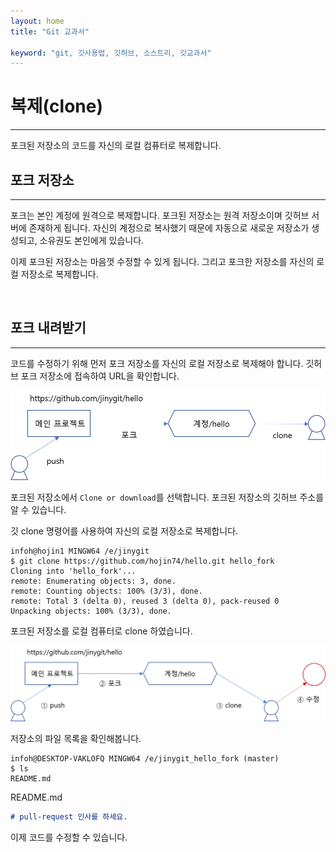 ```yaml
---
layout: home
title: "Git 교과서"

keyword: "git, 깃사용법, 깃허브, 소스트리, 깃교과서"
---
```

# 복제(clone)
<hr>
포크된 저장소의 코드를 자신의 로컬 컴퓨터로 복제합니다.

<br>
<a name="1"></a>

## 포크 저장소
<hr>
포크는 본인 계정에 원격으로 복제합니다. 포크된 저장소는 원격 저장소이며 깃허브 서버에 존재하게 됩니다. 자신의 계정으로 복사했기 때문에 자동으로 새로운 저장소가 생성되고, 소유권도 본인에게 있습니다.

이제 포크된 저장소는 마음껏 수정할 수 있게 됩니다. 그리고 포크한 저장소를 자신의 로컬 저장소로 복제합니다.  

<br>
<a name="2"></a>

## 포크 내려받기
<hr>
코드를 수정하기 위해 먼저 포크 저장소를 자신의 로컬 저장소로 복제해야 합니다. 깃허브 포크 저장소에 접속하여 URL을 확인합니다. 

![풀리퀘스트](./img/image010.png)  

포크된 저장소에서 `Clone or download`를 선택합니다. 포크된 저장소의 깃허브 주소를 알 수 있습니다.

깃 clone 명령어를 사용하여 자신의 로컬 저장소로 복제합니다.

```
infoh@hojin1 MINGW64 /e/jinygit
$ git clone https://github.com/hojin74/hello.git hello_fork
Cloning into 'hello_fork'...
remote: Enumerating objects: 3, done.
remote: Counting objects: 100% (3/3), done.
remote: Total 3 (delta 0), reused 3 (delta 0), pack-reused 0
Unpacking objects: 100% (3/3), done.
```

포크된 저장소를 로컬 컴퓨터로 clone 하였습니다.

![풀리퀘스트](./img/image011.png)  

저장소의 파일 목록을 확인해봅니다.

```
infoh@DESKTOP-VAKLOFQ MINGW64 /e/jinygit_hello_fork (master)
$ ls
README.md
```

README.md
```md
# pull-request 인사를 하세요.
```

이제 코드를 수정할 수 있습니다.

<br><br>